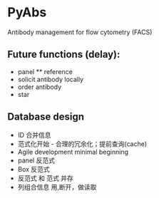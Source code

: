 # PyAbs
Antibody management for flow cytometry (FACS)

## Future functions (delay):

* panel
** reference
* solicit antibody locally
* order antibody
* star

## Database design
* ID 合并信息
* 范式化开始 - 合理的冗余化；提前查询(cache)
* Agile development minimal beginning
* panel 反范式
* Box 反范式
* 反范式 和 范式 并存
* 列组合信息 用,断开，做读取
